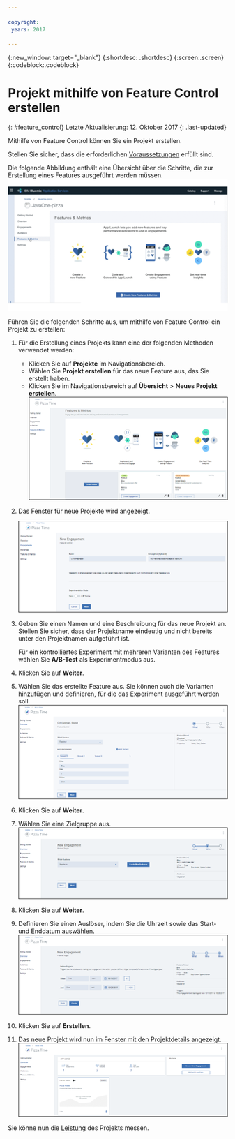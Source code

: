 ```yaml
---

copyright:
 years: 2017

---
```


{:new_window: target="_blank"}
{:shortdesc: .shortdesc}
{:screen:.screen}
{:codeblock:.codeblock}

# Projekt mithilfe von Feature Control erstellen
{: #feature_control}
Letzte Aktualisierung: 12. Oktober 2017
{: .last-updated}

Mithilfe von Feature Control können Sie ein Projekt erstellen. 

Stellen Sie sicher, dass die erforderlichen [Voraussetzungen](app_prerequisites.html) erfüllt sind.

Die folgende Abbildung enthält eine Übersicht über die Schritte, die zur Erstellung eines Features ausgeführt werden müssen.
	![Einsatzbereites Feature](images/feature_animated.gif)

Führen Sie die folgenden Schritte aus, um mithilfe von Feature Control ein Projekt zu erstellen:

1. Für die Erstellung eines Projekts kann eine der folgenden Methoden verwendet werden:
	- Klicken Sie auf **Projekte** im Navigationsbereich. 
	- Wählen Sie **Projekt erstellen** für das neue Feature aus, das Sie erstellt haben.
	- Klicken Sie im Navigationsbereich auf **Übersicht** > **Neues Projekt erstellen**.
	![Einsatzbereites Feature](images/feature_creating.gif)
2. Das Fenster für neue Projekte wird angezeigt.
 
	![Neues Projekt](images/engagement_feature_1.gif)
3. Geben Sie einen Namen und eine Beschreibung für das neue Projekt an. Stellen Sie sicher, dass der Projektname eindeutig und nicht bereits unter den Projektnamen aufgeführt ist.
	
	Für ein kontrolliertes Experiment mit mehreren Varianten des Features wählen Sie **A/B-Test** als Experimentmodus aus.

4. Klicken Sie auf **Weiter**.
5. Wählen Sie das erstellte Feature aus. Sie können auch die Varianten hinzufügen und definieren, für die das Experiment ausgeführt werden soll.
 ![Feature und Varianten hinzufügen](images/engagement_feature_5.gif)

5. Klicken Sie auf **Weiter**.
6. Wählen Sie eine Zielgruppe aus.
	![Zielgruppe auswählen](images/engagement_feature_2.gif)

5. Klicken Sie auf **Weiter**.
6. Definieren Sie einen Auslöser, indem Sie die Uhrzeit sowie das Start- und Enddatum auswählen.
 ![Zielgruppe auswählen](images/engagement_feature_3.gif)
7. Klicken Sie auf **Erstellen**.
8. Das neue Projekt wird nun im Fenster mit den Projektdetails angezeigt.
	![Zielgruppe auswählen](images/engagement_completed.gif)

Sie könne nun die [Leistung](app_measure_performance.html) des Projekts messen.


